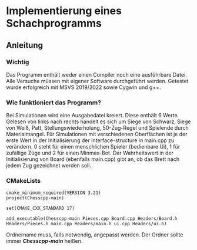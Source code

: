 # Implementierung eines Schachprogramms
## Anleitung
### Wichtig
Das Programm enthält weder einen Compiler noch eine ausführbare Datei. 
Alle Versuche müssen mit eigener Software durchgeführt werden.
Getestet wurde erfolgreich mit MSVS 2019/2022 sowie Cygwin und g++.

### Wie funktioniert das Programm?
Bei Simulationen wird eine Ausgabedatei kreiert. 
Diese enthält 6 Werte. 
Gelesen von links nach rechts handelt es sich um Siege von Schwarz, Siege von Weiß, Patt, Stellungswiederholung, 50-Zug-Regel und Spielende durch Materialmangel. 
Für Simulationen mit verschiedenen Oberflächen ist je der erste Wert in der Initialisierung der Interface-structure in main.cpp zu verändern. 
0 steht für einen menschlichen Spieler (bedienbare Ui), 1 für zufällige Züge und 2 für einen Minmax-Bot. 
Der Wahrheitswert in der Initialisierung von Board (ebenfalls main.cpp) gibt an, ob das Brett nach jedem Zug gezeichnet werden soll.

### CMakeLists
```
cmake_minimum_required(VERSION 3.21)
project(Chesscpp-main)

set(CMAKE_CXX_STANDARD 17)

add_executable(Chesscpp-main Pieces.cpp Board.cpp Headers/Board.h Headers/Pieces.h main.cpp Headers/main.h ui.cpp Headers/ui.h)
```

Ordnername muss, falls notwendig, angepasst werden. Der Ordner sollte immer ***Chesscpp-main*** heißen.
